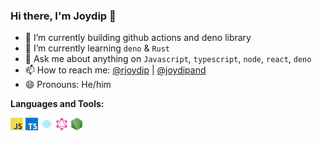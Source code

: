 ### Hi there, I'm Joydip 👋

- 🔭 I’m currently building github actions and deno library
- 🌱 I’m currently learning `deno` & `Rust`
- 💬 Ask me about anything on `Javascript`, `typescript`, `node`, `react`, `deno`
- 📫 How to reach me: [@rjoydip](https://twitter.com/rjoydip11) | [@joydipand](mailto:joydipand@gmail.com)
- 😄 Pronouns: He/him

**Languages and Tools:**  

<code><img height="20" src="https://raw.githubusercontent.com/github/explore/80688e429a7d4ef2fca1e82350fe8e3517d3494d/topics/javascript/javascript.png"></code>
<code><img height="20" src="https://raw.githubusercontent.com/github/explore/80688e429a7d4ef2fca1e82350fe8e3517d3494d/topics/typescript/typescript.png"></code>
<code><img height="20" src="https://raw.githubusercontent.com/github/explore/80688e429a7d4ef2fca1e82350fe8e3517d3494d/topics/react/react.png"></code>
<code><img height="20" src="https://raw.githubusercontent.com/github/explore/5c058a388828bb5fde0bcafd4bc867b5bb3f26f3/topics/graphql/graphql.png"></code>
<code><img height="20" src="https://raw.githubusercontent.com/github/explore/80688e429a7d4ef2fca1e82350fe8e3517d3494d/topics/nodejs/nodejs.png"></code>
